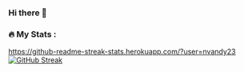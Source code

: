 ### Hi there 👋
### :fire: My Stats :
https://github-readme-streak-stats.herokuapp.com/?user=nvandy23
[![GitHub Streak](http://github-readme-streak-stats.herokuapp.com?user=navandy23&theme=dark&background=000000)](https://git.io/streak-stats)
